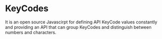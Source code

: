 # KeyCodes
It is an open source Javascirpt for defining API KeyCode values constantly and providing an API that can group KeyCodes and distinguish between numbers and characters.
